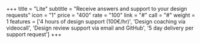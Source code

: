 +++
title = "Lite"
subtitle = "Receive answers and support to your design requests"
icon = "1"
price = "400"
rate = "100"
link = "#"
call = "#"
weight = 1
features = ['4 hours of design support (100€/hr)', 'Design coaching via videocall', 'Design review support via email and GitHub', '5 day delivery per support request']
+++